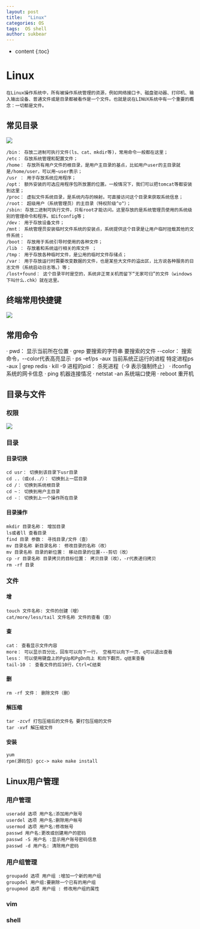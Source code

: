 ```yaml
---
layout: post
title:  "Linux"
categories: OS
tags:  OS shell
author: sukbear
---
```

* content
{:toc}

# Linux
    在Linux操作系统中，所有被操作系统管理的资源，例如网络接口卡、磁盘驱动器、打印机、输入输出设备、普通文件或是目录都被看作是一个文件。也就是说在LINUX系统中有一个重要的概念：一切都是文件。

## 常见目录
![](https://raw.githubusercontent.com/sukbear/sukbear.github.io/master/images/Linux02.jpg)

    /bin： 存放二进制可执行文件(ls、cat、mkdir等)，常用命令一般都在这里；
    /etc： 存放系统管理和配置文件；
    /home： 存放所有用户文件的根目录，是用户主目录的基点，比如用户user的主目录就是/home/user，可以用~user表示；
    /usr ： 用于存放系统应用程序；
    /opt： 额外安装的可选应用程序包所放置的位置。一般情况下，我们可以把tomcat等都安装到这里；
    /proc： 虚拟文件系统目录，是系统内存的映射。可直接访问这个目录来获取系统信息；
    /root： 超级用户（系统管理员）的主目录（特权阶级^o^）；
    /sbin: 存放二进制可执行文件，只有root才能访问。这里存放的是系统管理员使用的系统级别的管理命令和程序。如ifconfig等；
    /dev： 用于存放设备文件；
    /mnt： 系统管理员安装临时文件系统的安装点，系统提供这个目录是让用户临时挂载其他的文件系统；
    /boot： 存放用于系统引导时使用的各种文件；
    /lib ： 存放着和系统运行相关的库文件 ；
    /tmp： 用于存放各种临时文件，是公用的临时文件存储点；
    /var： 用于存放运行时需要改变数据的文件，也是某些大文件的溢出区，比方说各种服务的日志文件（系统启动日志等。）等；
    /lost+found： 这个目录平时是空的，系统非正常关机而留下“无家可归”的文件（windows下叫什么.chk）就在这里。

## 终端常用快捷键

![](https://raw.githubusercontent.com/sukbear/sukbear.github.io/master/images/Linux01.jpg)

## 常用命令

· pwd： 显示当前所在位置
· grep 要搜索的字符串 要搜索的文件 --color： 搜索命令，--color代表高亮显示
· ps -ef/ps -aux 当前系统正运行的进程  特定进程ps -aux | grep redis
· kill -9 进程的pid： 杀死进程（-9 表示强制终止）
· ifconfig 系统的网卡信息
· ping 机器连接情况
· netstat -an 系统端口使用
· reboot 重开机

## 目录与文件

### 权限

![](https://raw.githubusercontent.com/sukbear/sukbear.github.io/master/images/Linux03.jpg)

### 目录

#### 目录切换

    cd usr： 切换到该目录下usr目录
    cd ..（或cd../）： 切换到上一层目录
    cd /： 切换到系统根目录
    cd ~： 切换到用户主目录
    cd -： 切换到上一个操作所在目录
    
#### 目录操作

    mkdir 目录名称： 增加目录
    ls或者ll 查看目录
    find 目录 参数： 寻找目录/文件（查）
    mv 目录名称 新目录名称： 修改目录的名称（改）
    mv 目录名称 目录的新位置： 移动目录的位置---剪切（改）
    cp -r 目录名称 目录拷贝的目标位置： 拷贝目录（改），-r代表递归拷贝
    rm -rf 目录
    
### 文件

#### 增
    touch 文件名称: 文件的创建（增）
    cat/more/less/tail 文件名称 文件的查看（查）
#### 查
    cat： 查看显示文件内容
    more： 可以显示百分比，回车可以向下一行， 空格可以向下一页，q可以退出查看
    less： 可以使用键盘上的PgUp和PgDn向上 和向下翻页，q结束查看
    tail-10 ： 查看文件的后10行，Ctrl+C结束
#### 删
    rm -rf 文件： 删除文件（删）
#### 解压缩
    tar -zcvf 打包压缩后的文件名 要打包压缩的文件
    tar -xvf 解压缩文件
#### 安装
    yum
    rpm(源码包) gcc-> make make install
## Linux用户管理

### 用户管理

    useradd 选项 用户名:添加用户账号
    userdel 选项 用户名:删除用户帐号
    usermod 选项 用户名:修改帐号
    passwd 用户名:更改或创建用户的密码
    passwd -S 用户名 :显示用户账号密码信息
    passwd -d 用户名: 清除用户密码
    
### 用户组管理

    groupadd 选项 用户组 :增加一个新的用户组
    groupdel 用户组:要删除一个已有的用户组
    groupmod 选项 用户组 : 修改用户组的属性
    
### vim

### shell
